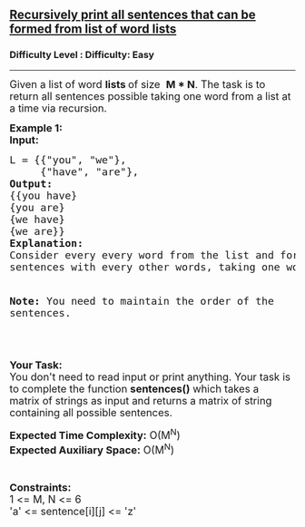 <h2><a href="https://www.geeksforgeeks.org/problems/recursively-print-all-sentences-that-can-be-formed-from-list-of-word-lists/1?page=4&difficulty=Easy,Medium&status=unsolved,attempted&sprint=94ade6723438d94ecf0c00c3937dad55&sortBy=accuracy">Recursively print all sentences that can be formed from list of word lists</a></h2><h3>Difficulty Level : Difficulty: Easy</h3><hr><div class="problems_problem_content__Xm_eO"><p><span style="font-size: 18px;">Given a list of word <strong>lists </strong>of size&nbsp;&nbsp;<strong>M * N</strong>.&nbsp;The task is&nbsp;to return all sentences possible taking one word from a list at a time via recursion.&nbsp;</span></p>
<p><span style="font-size: 18px;"><strong>Example 1:</strong></span><br><span style="font-size: 18px;"><strong>Input: </strong></span></p>
<pre><span style="font-size: 18px;">L = {{"you", "we"},
     {"have", "are"},
<strong>Output: 
</strong>{{you have}
{you are}
{we have}
{we are}}
</span><span style="font-size: 18px;"><strong>Explanation:</strong>
Consider every every word from the list and form
sentences with every other words, taking one word from a list .

<strong>Note: </strong>You need to maintain the order of the sentences.

</span></pre>
<p><span style="font-size: 18px;"><strong>Your Task:&nbsp;&nbsp;</strong><br>You don't need to read input or print anything. Your task is to complete the function <strong>sentences()</strong>&nbsp;which takes a matrix&nbsp;of strings as input and returns a matrix of string containing all possible sentences.</span></p>
<p><span style="font-size: 18px;"><strong>Expected Time Complexity:</strong> O(M<sup>N</sup>)<br><strong>Expected Auxiliary Space:</strong> O(M<sup>N</sup>)</span></p>
<p>&nbsp;</p>
<p><span style="font-size: 18px;"><strong>Constraints:</strong><br>1 &lt;= M, N&nbsp;&lt;= 6<br>'a'&nbsp;&lt;= sentence[i][j] &lt;= 'z'</span></p></div>